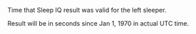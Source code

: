 Time that Sleep IQ result was valid for the left sleeper.

Result will be in seconds since Jan 1, 1970 in actual UTC time.